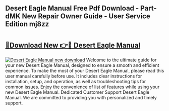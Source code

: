 ## Desert Eagle Manual Free Pdf Download - Part-dMK New Repair Owner Guide - User Service Edition mj8zz

# <h2><a href="http://bc16012.oget.top/?id=Desert+Eagle+Manual">🔗Download New 👉🔴 Desert Eagle Manual</a></h2>

[![Desert Eagle Manual new download](https://i.imgur.com/5g1atiW.png)](http://bc16012.oget.top/?id=Desert+Eagle+Manual)
Welcome to the ultimate guide for your new Desert Eagle Manual, designed to ensure a smooth and efficient experience. To make the most of your Desert Eagle Manual, please read this user manual carefully before use. It includes clear instructions for installation, setup, and operation, as well as troubleshooting tips for common issues. Enjoy the convenience of list of features while using your new Desert Eagle Manual. Dedicated Customer Support Desert Eagle Manual. We are committed to providing you with personalized and timely support.
